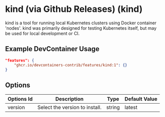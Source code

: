 
# kind (via Github Releases) (kind)

kind is a tool for running local Kubernetes clusters using Docker container 'nodes'. kind was primarily designed for testing Kubernetes itself, but may be used for local development or CI.

## Example DevContainer Usage

```json
"features": {
    "ghcr.io/devcontainers-contrib/features/kind:1": {}
}
```

## Options

| Options Id | Description | Type | Default Value |
|-----|-----|-----|-----|
| version | Select the version to install. | string | latest |


